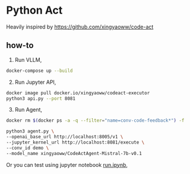 # Python Act

Heavily inspired by https://github.com/xingyaoww/code-act

## how-to

1. Run VLLM,

```bash
docker-compose up --build
```

2. Run Jupyter API,

```bash
docker image pull docker.io/xingyaoww/codeact-executor
python3 api.py --port 8081
```

3. Run Agent,

```bash
docker rm $(docker ps -a -q --filter="name=conv-code-feedback*") -f
```

```bash
python3 agent.py \
--openai_base_url http://localhost:8005/v1 \
--jupyter_kernel_url http://localhost:8081/execute \
--conv_id demo \
--model_name xingyaoww/CodeActAgent-Mistral-7b-v0.1
```

Or you can test using jupyter notebook [run.ipynb](run.ipynb),

